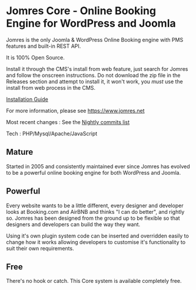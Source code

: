 # Jomres Core - Online Booking Engine for WordPress and Joomla

Jomres is the only Joomla & WordPress Online Booking engine with PMS features and built-in REST API. 

It is 100% Open Source.  

Install it through the CMS's install from web feature, just search for Jomres and follow the onscreen instructions. Do not download the zip file in the Releases section and attempt to install it, it won't work, you *must* use the install from web process in the CMS.

[Installation Guide ](https://www.jomres.net/documentation)

For more information, please see https://www.jomres.net

Most recent changes : See the [Nightly commits list](https://github.com/WoollyinWalesIT/jomres/commits/nightly) 

Tech : PHP/Mysql/Apache/JavaScript

## Mature

Started in 2005 and consistently maintained ever since Jomres has evolved to be a powerful online booking engine for both WordPress and Joomla.

## Powerful

Every website wants to be a little different, every designer and developer looks at Booking.com and AirBNB and thinks "I can do better", and rightly so. Jomres has been designed from the ground up to be flexible so that designers and developers can build the way they want.

Using it's own plugin system code can be inserted and overridden easily to change how it works allowing developers to customise it's functionality to suit their own requirements. 

## Free

There's no hook or catch. This Core system is available completely free.
